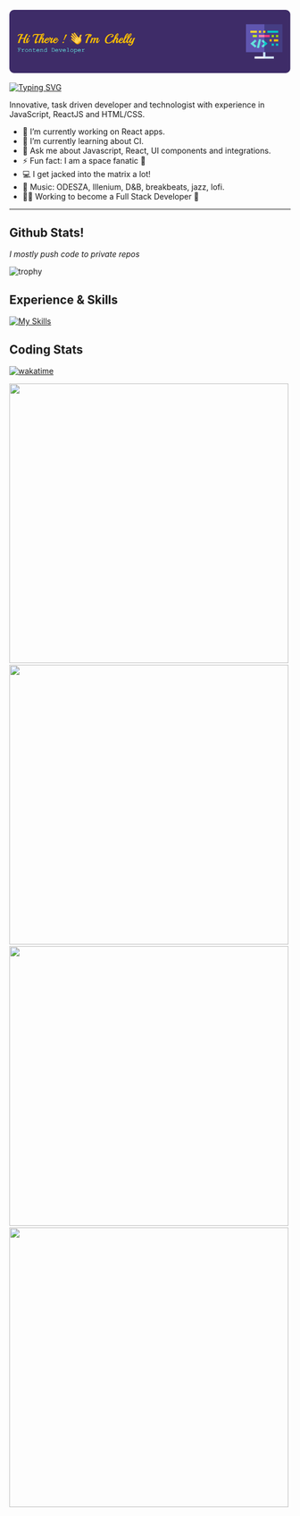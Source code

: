 ![Header](./github-header-image.png)

[![Typing SVG](https://readme-typing-svg.demolab.com?font=Fira+Code&size=23&pause=1000&random=false&width=435&lines=I+am+a+Front-End+Developer+%F0%9F%92%96%F0%9F%92%AB)](https://git.io/typing-svg)

Innovative, task driven developer and technologist with experience in JavaScript, ReactJS and HTML/CSS.

- 🔭 I’m currently working on React apps. 
- 🌱 I’m currently learning about CI. 
- 💬 Ask me about Javascript, React, UI components and integrations. 
- ⚡ Fun fact: I am a space fanatic :rocket:
- 💻 I get jacked into the matrix a lot!
- 🎵 Music: ODESZA, Illenium, D&B, breakbeats, jazz, lofi. 
- 👩‍💻 Working to become a Full Stack Developer 🥞

<hr>
  
<h2>Github Stats!</h2>

<em>I mostly push code to private repos</em>

![trophy](https://github-profile-trophy.vercel.app/?username=hellochelly&theme=dracula&no-frame=true)

<h2>Experience & Skills</h2>

[![My Skills](https://skillicons.dev/icons?i=react,js,nodejs,materialui,typescript,express,vscode,ps,postman,docker,sass,styledcomponents,html,css,git,github,mongodb,azure,bootstrap,vim,webpack)](https://skillicons.dev)

<h2>Coding Stats</h2>

[![wakatime](https://wakatime.com/badge/user/018bf6a0-033b-4c29-b085-918461a223ae/project/018bf6aa-0abe-4f04-a756-2f8b5f9e032f.svg?style=for-the-badge)](https://wakatime.com/badge/user/018bf6a0-033b-4c29-b085-918461a223ae/project/018bf6aa-0abe-4f04-a756-2f8b5f9e032f)

<img src="https://wakatime.com/share/@hellochelly/9925969f-8383-4c81-aacd-1c2022a94c78.svg" width="500" height="500"> <img src="https://wakatime.com/share/@hellochelly/640352e2-4b25-41d2-8961-be0875786db0.svg" width="500" height="500">
<img src="https://wakatime.com/share/@hellochelly/89affcb7-0c1c-47d5-b72c-830ab34c9f00.svg" width="500" height="500"> <img src="https://wakatime.com/share/@hellochelly/da6b09ae-f572-48cc-bffc-b93694ddee08.svg" width="500" height="500">


